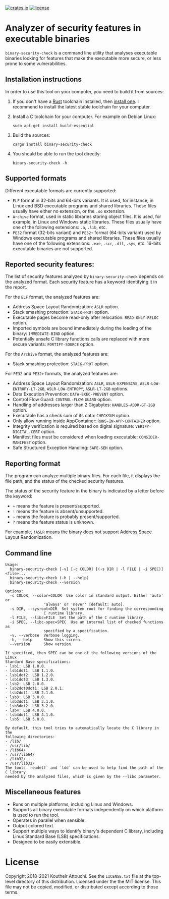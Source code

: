 [![crates.io](https://img.shields.io/crates/v/binary-security-check.svg)](https://crates.io/crates/binary-security-check)
[![license](https://img.shields.io/github/license/koutheir/binary-security-check?color=black)](https://raw.githubusercontent.com/koutheir/binary-security-check/master/LICENSE.txt)

# Analyzer of security features in executable binaries

`binary-security-check` is a command line utility that analyses executable
binaries looking for features that make the executable more secure,
or less prone to some vulnerabilities.

## Installation instructions

In order to use this tool on your computer, you need to build it from sources:

1. If you don't have a [Rust](https://www.rust-lang.org/) toolchain installed,
   then [install one](https://www.rust-lang.org/tools/install).
   I recommend to install the latest stable toolchain for your computer.

2. Install a C toolchain for your computer. For example on Debian Linux:
   ```
   sudo apt-get install build-essential
   ```

3. Build the sources:
   ```
   cargo install binary-security-check
   ```

4. You should be able to run the tool directly:
   ```
   binary-security-check -h
   ```

## Supported formats

Different executable formats are currently supported:

- `ELF` format in 32-bits and 64-bits variants.
  It is used, for instance, in Linux and BSD executable programs and shared libraries.
  These files usually have either no extension, or the `.so` extension.
- `Archive` format, used in static libraries storing object files.
  It is used, for example, in Linux and Windows static libraries.
  These files usually have one of the following extensions: `.a`, `.lib`, etc.
- `PE32` format (32-bits variant) and `PE32+` format (64-bits variant) used by
  Windows executable programs and shared libraries.
  These files usually have one of the following extensions: `.exe`, `.scr`, `.dll`, `.sys`, etc.
  16-bits executable binaries are not supported.

## Reported security features:

The list of security features analyzed by `binary-security-check` depends on the analyzed format.
Each security feature has a keyword identifying it in the report.

For the `ELF` format, the analyzed features are:

- Address Space Layout Randomization: `ASLR` option.
- Stack smashing protection: `STACK-PROT` option.
- Executable pages become read-only after relocation: `READ-ONLY-RELOC` option.
- Imported symbols are bound immediately during the loading of the binary: `IMMEDIATE-BIND` option.
- Potentially unsafe C library functions calls are replaced with more secure variants: `FORTIFY-SOURCE` option.

For the `Archive` format, the analyzed features are:

- Stack smashing protection: `STACK-PROT` option.

For `PE32` and `PE32+` formats, the analyzed features are:

- Address Space Layout Randomization: `ASLR`, `ASLR-EXPENSIVE`, `ASLR-LOW-ENTROPY-LT-2GB`, `ASLR-LOW-ENTROPY`, `ASLR-LT-2GB` options.
- Data Execution Prevention: `DATA-EXEC-PREVENT` option.
- Control Flow Guard: `CONTROL-FLOW-GUARD` option.
- Handling of addresses larger than 2 Gigabytes: `HANDLES-ADDR-GT-2GB` option.
- Executable has a check sum of its data: `CHECKSUM` option.
- Only allow running inside AppContainer: `RUNS-IN-APP-CONTAINER` option.
- Integrity verification is required based on digital signature: `VERIFY-DIGITAL-CERT` option.
- Manifest files must be considered when loading executable: `CONSIDER-MANIFEST` option.
- Safe Structured Exception Handling: `SAFE-SEH` option.

## Reporting format

The program can analyze multiple binary files.
For each file, it displays the file path, and the status of the checked security features.

The status of the security feature in the binary is indicated by a letter before the keyword:
- `+` means the feature is present/supported.
- `!` means the feature is absent/unsupported.
- `~` means the feature is probably present/supported.
- `?` means the feature status is unknown.

For example, `!ASLR` means the binary does not support Address Space Layout Randomization.

## Command line

```
Usage:
  binary-security-check [-v] [-c COLOR] [(-s DIR | -l FILE | -i SPEC)] <file>...
  binary-security-check (-h | --help)
  binary-security-check --version

Options:
  -c COLOR, --color=COLOR  Use color in standard output. Either 'auto' or
                 'always' or 'never' [default: auto].
  -s DIR, --sysroot=DIR  Set system root for finding the corresponding
                 C runtime library.
  -l FILE, --libc=FILE  Set the path of the C runtime library.
  -i SPEC, --libc-spec=SPEC  Use an internal list of checked functions as
                 specified by a specification.
  -v, --verbose  Verbose logging.
  -h, --help     Show this screen.
  --version      Show version.

If specified, then SPEC can be one of the following versions of the Linux
Standard Base specifications:
- lsb1: LSB 1.0.0.
- lsb1dot1: LSB 1.1.0.
- lsb1dot2: LSB 1.2.0.
- lsb1dot3: LSB 1.3.0.
- lsb2: LSB 2.0.0.
- lsb2dot0dot1: LSB 2.0.1.
- lsb2dot1: LSB 2.1.0.
- lsb3: LSB 3.0.0.
- lsb3dot1: LSB 3.1.0.
- lsb3dot2: LSB 3.2.0.
- lsb4: LSB 4.0.0.
- lsb4dot1: LSB 4.1.0.
- lsb5: LSB 5.0.0.

By default, this tool tries to automatically locate the C library in the
following directories:
- /lib/
- /usr/lib/
- /lib64/
- /usr/lib64/
- /lib32/
- /usr/lib32/
The tools `readelf` and `ldd` can be used to help find the path of the C library
needed by the analyzed files, which is given by the --libc parameter.
```

## Miscellaneous features

- Runs on multiple platforms, including Linux and Windows.
- Supports all binary executable formats independently on which platform is used to run the tool.
- Operates in parallel when sensible.
- Output colored text.
- Support multiple ways to identify binary's dependent C library, including Linux Standard Base (LSB) specifications.
- Designed to be easily extensible.

# License

Copyright 2018-2021 Koutheir Attouchi. See the `LICENSE.txt` file
at the top-level directory of this distribution.
Licensed under the the MIT license.
This file may not be copied, modified, or distributed except according to those terms.
